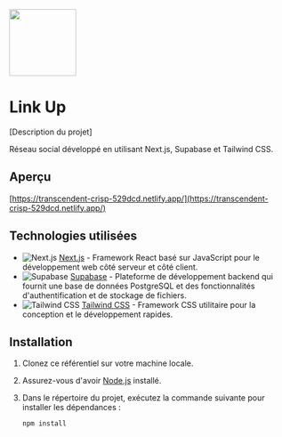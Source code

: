 <img width="120" height="120" src="https://uckyetlfgsxywotzylqk.supabase.co/storage/v1/object/public/photos/1684628048246_635ba5b9-c90e-44a2-963d-c1bf5ef3c56f.jfif"/>

# Link Up 

[Description du projet]

Réseau social développé en utilisant Next.js, Supabase et Tailwind CSS.

## Aperçu

[https://transcendent-crisp-529dcd.netlify.app/](https://transcendent-crisp-529dcd.netlify.app/)

## Technologies utilisées

- ![Next.js](https://nextjs.org/static/favicon/favicon-32x32.png) [Next.js](https://nextjs.org/) - Framework React basé sur JavaScript pour le développement web côté serveur et côté client.
- ![Supabase](https://supabase.io/new/images/logo-dark.png) [Supabase](https://supabase.io/) - Plateforme de développement backend qui fournit une base de données PostgreSQL et des fonctionnalités d'authentification et de stockage de fichiers.
- ![Tailwind CSS](https://tailwindcss.com/favicon-32x32.png) [Tailwind CSS](https://tailwindcss.com/) - Framework CSS utilitaire pour la conception et le développement rapides.


## Installation

1. Clonez ce référentiel sur votre machine locale.
2. Assurez-vous d'avoir [Node.js](https://nodejs.org) installé.
3. Dans le répertoire du projet, exécutez la commande suivante pour installer les dépendances :

   ```shell
   npm install
